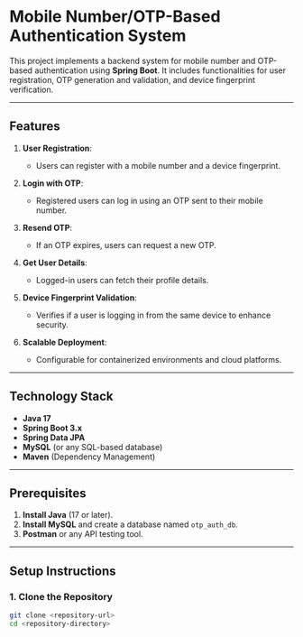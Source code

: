 # Mobile Number/OTP-Based Authentication System

This project implements a backend system for mobile number and OTP-based authentication using **Spring Boot**. It includes functionalities for user registration, OTP generation and validation, and device fingerprint verification.

---

## Features

1. **User Registration**:
   - Users can register with a mobile number and a device fingerprint.
   
2. **Login with OTP**:
   - Registered users can log in using an OTP sent to their mobile number.

3. **Resend OTP**:
   - If an OTP expires, users can request a new OTP.

4. **Get User Details**:
   - Logged-in users can fetch their profile details.

5. **Device Fingerprint Validation**:
   - Verifies if a user is logging in from the same device to enhance security.

6. **Scalable Deployment**:
   - Configurable for containerized environments and cloud platforms.

---

## Technology Stack

- **Java 17**
- **Spring Boot 3.x**
- **Spring Data JPA**
- **MySQL** (or any SQL-based database)
- **Maven** (Dependency Management)

---

## Prerequisites

1. **Install Java** (17 or later).
2. **Install MySQL** and create a database named `otp_auth_db`.
3. **Postman** or any API testing tool.

---

## Setup Instructions

### 1. Clone the Repository

```bash
git clone <repository-url>
cd <repository-directory>

